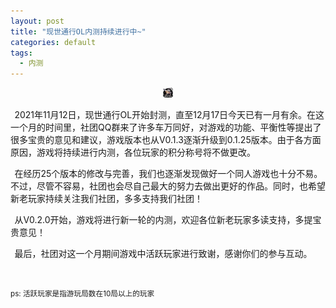 ```yaml
---
layout: post
title: "现世通行OL内测持续进行中~"
categories: default
tags:
  - 内测
---
```


<style>
#nameContainer {text-align: center;}
.namec {
display: inline-block;
padding: 0.06rem .2rem; width: auto; margin-right: 0.1rem; margin-bottom: 0.1rem;
background: rgba(255,255,255,0.2);
}
.offset {width: .4rem;display: inline-block;}
</style>

<div style="text-align: center; margin: .3rem;">
<img style="width: 1rem;" src='/img/xstx-app-ol.png'>
</div>



<i class='offset'></i>2021年11月12日，现世通行OL开始封测，直至12月17日今天已有一月有余。在这一个月的时间里，社团QQ群来了许多车万同好，对游戏的功能、平衡性等提出了很多宝贵的意见和建议，游戏版本也从V0.1.3逐渐升级到0.1.25版本。由于各方面原因，游戏将持续进行内测，各位玩家的积分称号将不做更改。

<i class='offset'></i>在经历25个版本的修改与完善，我们也逐渐发现做好一个同人游戏也十分不易。不过，尽管不容易，社团也会尽自己最大的努力去做出更好的作品。同时，也希望新老玩家持续关注我们社团，多多支持我们社团！

<i class='offset'></i>从V0.2.0开始，游戏将进行新一轮的内测，欢迎各位新老玩家多读支持，多提宝贵意见！

<i class='offset'></i>最后，社团对这一个月期间游戏中活跃玩家进行致谢，感谢你们的参与互动。
<div id="nameContainer"></div>

<br/>
<p>
<small>ps: 活跃玩家是指游玩局数在10局以上的玩家</small>
</p>

<script>
var cont = "";
var names = ['命由我道','石沉先森','…','秦心','上善若水','古明地觉','WSY','蓬莱山妹红','孟幽泉奈','marisa','万书言','鲨鲨菌','忘川路','aprilfrost','Fantasy','八云','无心天','梓晨','奈何桥的桥姬','璃◇七','世俗','蕾丝椛边','椎名集','琉璃针喵丸','迷离明末','YaK','9鸠','花生酱','霖仙绅','Agarta','稀神探女','抑飘柔','两仪落','古明地恋','无幻','love—夕原子','猫耳捕食型','天河31','逍遥观途','litozro','luoxi','水桥帕露西','西风谷晚苗','辰','WTACG','薇尔莉特','bbk','不败杀神','lightrain','绯玉丸','我妻善逸','cirno','无光'];
for(var i = 0; i < names.length; i++) {
cont += "<span class='namec'>" + names[i] + "</span>";
}
$("#nameContainer").html(cont);
</script>






